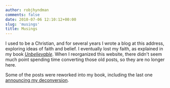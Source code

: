 ```yaml
---
author: robjhyndman
comments: false
date: 2010-07-06 12:10:12+00:00
slug: 'musings'
title: Musings
---
```


I used to be a Christian, and for several years I wrote a blog at this address, exploring ideas of faith and belief. I eventually lost my faith, as explained in my book [*Unbelievable*](/unbelievable/). When I reorganized this website, there didn't seem much point spending time converting those old posts, so they are no longer here.

Some of the posts were reworked into my book, including the last one [announcing my deconversion](unbelievable/ch2).

